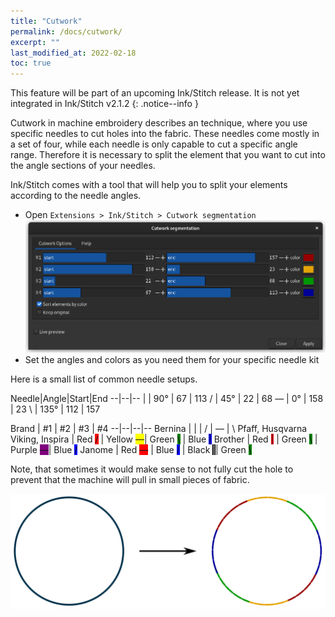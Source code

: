 ```yaml
---
title: "Cutwork"
permalink: /docs/cutwork/
excerpt: ""
last_modified_at: 2022-02-18
toc: true
---
```

This feature will be part of an upcoming Ink/Stitch release. It is not yet integrated in Ink/Stitch v2.1.2
{: .notice--info }

Cutwork in machine embroidery describes an technique, where you use specific needles to cut holes into the fabric. These needles come mostly in a set of four, while each needle is only capable to cut a specific angle range. Therefore it is necessary to split the element that you want to cut into the angle sections of your needles.

Ink/Stitch comes with a tool that will help you to split your elements according to the needle angles.

* Open `Extensions > Ink/Stitch > Cutwork segmentation`
  ![Cutwork segmentation window](/assets/images/docs/en/cutwork-segmentation.png)
* Set the angles and colors as you need them for your specific needle kit

Here is a small list of common needle setups.

Needle|Angle|Start|End
--|--|--
<span class="cwd">&#124;</span>   | 90°  | 67  | 113
<span class="cwd">/</span>        | 45°  | 22  | 68
<span class="cwd">&#8213;</span>  | 0°   | 158 | 23
<span class="cwd">&#x5c;</span>   | 135° | 112 | 157


Brand | #1  | #2 | #3 | #4
--|--|--|--
Bernina                  | <span class="cwd">&#124;</span>                                | <span class="cwd">/</span>                                        | <span class="cwd">&#8213;</span>                                   | <span class="cwd">&#x5c;</span>
Pfaff, Husqvarna Viking, Inspira | Red <span class="cwd" style="background:red;">/</span> | Yellow <span class="cwd" style="background: yellow">&#8213;</span>| Green <span class="cwd" style="background: green;">&#x5c;</span>   | Blue <span class="cwd" style="background: blue">&#124;</span>
Brother                  | Red <span class="cwd" style="background: red;">&#124;</span>   | Green <span class="cwd" style="background: green;">&#x5c;</span>  | Purple <span class="cwd" style="background: purple;">&#8213;</span>| Blue <span class="cwd" style="background: blue;">/</span>
Janome                   | Red <span class="cwd" style="background: red;">&#8213;</span>  | Blue <span class="cwd" style="background: blue;">/</span>         | Black <span class="cwd" style="background: black; color: white;">&#124;</span>| Green <span class="cwd" style="background: green;">&#x5c;</span>


Note, that sometimes it would make sense to not fully cut the hole to prevent that the machine will pull in small pieces of fabric.

![A circle cut into pieces by cutwork segmentation](/assets/images/docs/cutwork-segmentation.png)
